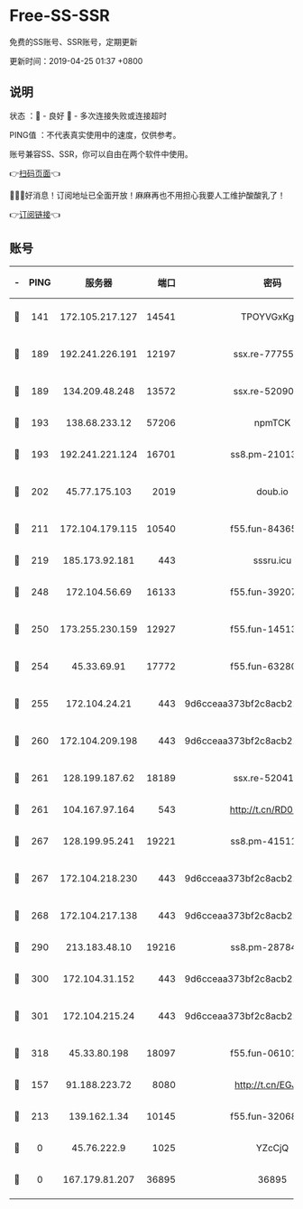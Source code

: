 # Free-SS-SSR

免费的SS账号、SSR账号，定期更新

更新时间：2019-04-25 01:37 +0800

## 说明

状态     ：🙂 - 良好 🙁 - 多次连接失败或连接超时

PING值   ：不代表真实使用中的速度，仅供参考。

账号兼容SS、SSR，你可以自由在两个软件中使用。

👉[扫码页面](https://liesauer.github.io/Free-SS-SSR/)👈

🎉🎉🎉好消息！订阅地址已全面开放！麻麻再也不用担心我要人工维护酸酸乳了！

👉[订阅链接](https://www.liesauer.net/yogurt/subscribe?ACCESS_TOKEN=DAYxR3mMaZAsaqUb)👈

## 账号

|-|PING|服务器|端口|密码|加密方式|区域|
|:----:|:----:|:-----:|-----:|:----:|:----:|:----:|
|🙂|141|172.105.217.127|14541|TPOYVGxKglpi|aes-256-cfb|JP|
|🙂|189|192.241.226.191|12197|ssx.re-77755676|aes-256-cfb|US|
|🙂|189|134.209.48.248|13572|ssx.re-52090616|aes-256-cfb|US|
|🙂|193|138.68.233.12|57206|npmTCK|rc4-md5|US|
|🙂|193|192.241.221.124|16701|ss8.pm-21013391|aes-256-cfb|US|
|🙂|202|45.77.175.103|2019|doub.io|aes-128-ctr|SG|
|🙂|211|172.104.179.115|10540|f55.fun-84365606|aes-256-cfb|SG|
|🙂|219|185.173.92.181|443|sssru.icu|rc4-md5|RU|
|🙂|248|172.104.56.69|16133|f55.fun-39207182|aes-256-cfb|SG|
|🙂|250|173.255.230.159|12927|f55.fun-14513205|aes-256-cfb|US|
|🙂|254|45.33.69.91|17772|f55.fun-63280401|aes-256-cfb|US|
|🙂|255|172.104.24.21|443|9d6cceaa373bf2c8acb22e60b6a58be6|aes-256-cfb|US|
|🙂|260|172.104.209.198|443|9d6cceaa373bf2c8acb22e60b6a58be6|aes-256-cfb|US|
|🙂|261|128.199.187.62|18189|ssx.re-52041116|aes-256-cfb|SG|
|🙂|261|104.167.97.164|543|http://t.cn/RD0D7sx|rc4-md5|CA|
|🙂|267|128.199.95.241|19221|ss8.pm-41511886|aes-256-cfb|SG|
|🙂|267|172.104.218.230|443|9d6cceaa373bf2c8acb22e60b6a58be6|aes-256-cfb|US|
|🙂|268|172.104.217.138|443|9d6cceaa373bf2c8acb22e60b6a58be6|aes-256-cfb|US|
|🙂|290|213.183.48.10|19216|ss8.pm-28784579|rc4-md5|RU|
|🙂|300|172.104.31.152|443|9d6cceaa373bf2c8acb22e60b6a58be6|aes-256-cfb|US|
|🙂|301|172.104.215.24|443|9d6cceaa373bf2c8acb22e60b6a58be6|aes-256-cfb|US|
|🙂|318|45.33.80.198|18097|f55.fun-06101201|aes-256-cfb|US|
|🙂|157|91.188.223.72|8080|http://t.cn/EGJIyrl|rc4-md5|RU|
|🙂|213|139.162.1.34|10145|f55.fun-32068560|aes-256-cfb|SG|
|🙁|0|45.76.222.9|1025|YZcCjQ|rc4-md5|JP|
|🙁|0|167.179.81.207|36895|36895|aes-256-cfb|JP|
